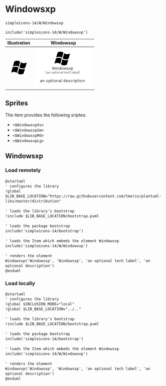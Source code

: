 # Windowsxp


```text
simpleicons-14/W/Windowsxp
```

```text
include('simpleicons-14/W/Windowsxp')
```



| Illustration | Windowsxp |
| :---: | :---: |
| ![illustration for Illustration](../../simpleicons-14/W/Windowsxp.png) | ![illustration for Windowsxp](../../simpleicons-14/W/Windowsxp.Local.png) |



## Sprites
The item provides the following sriptes:

- `<$WindowsxpXs>`
- `<$WindowsxpSm>`
- `<$WindowsxpMd>`
- `<$WindowsxpLg>`





## Windowsxp

### Load remotely
```plantuml
@startuml
' configures the library
!global $LIB_BASE_LOCATION="https://raw.githubusercontent.com/tmorin/plantuml-libs/master/distribution"

' loads the library's bootstrap
!include $LIB_BASE_LOCATION/bootstrap.puml

' loads the package bootstrap
include('simpleicons-14/bootstrap')

' loads the Item which embeds the element Windowsxp
include('simpleicons-14/W/Windowsxp')

' renders the element
Windowsxp('Windowsxp', 'Windowsxp', 'an optional tech label', 'an optional description')
@enduml
```

### Load locally
```plantuml
@startuml
' configures the library
!global $INCLUSION_MODE="local"
!global $LIB_BASE_LOCATION="../.."

' loads the library's bootstrap
!include $LIB_BASE_LOCATION/bootstrap.puml

' loads the package bootstrap
include('simpleicons-14/bootstrap')

' loads the Item which embeds the element Windowsxp
include('simpleicons-14/W/Windowsxp')

' renders the element
Windowsxp('Windowsxp', 'Windowsxp', 'an optional tech label', 'an optional description')
@enduml
```

